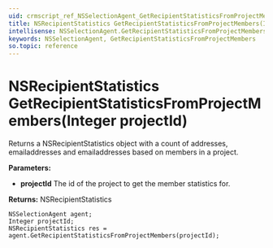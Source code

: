 ```yaml
---
uid: crmscript_ref_NSSelectionAgent_GetRecipientStatisticsFromProjectMembers
title: NSRecipientStatistics GetRecipientStatisticsFromProjectMembers(Integer projectId)
intellisense: NSSelectionAgent.GetRecipientStatisticsFromProjectMembers
keywords: NSSelectionAgent, GetRecipientStatisticsFromProjectMembers
so.topic: reference
---
```


# NSRecipientStatistics GetRecipientStatisticsFromProjectMembers(Integer projectId)

Returns a NSRecipientStatistics object with a count of addresses, emailaddresses and emailaddresses based on members in a project.

**Parameters:**
 - **projectId** The id of the project to get the member statistics for.

**Returns:** NSRecipientStatistics

```crmscript
NSSelectionAgent agent;
Integer projectId;
NSRecipientStatistics res = agent.GetRecipientStatisticsFromProjectMembers(projectId);
```

